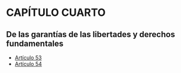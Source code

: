 # CAPÍTULO CUARTO

## De las garantías de las libertades y derechos fundamentales

- [Artículo 53](./01.%20Artículo%2053.md)
- [Artículo 54](./02.%20Artículo%2054.md)
